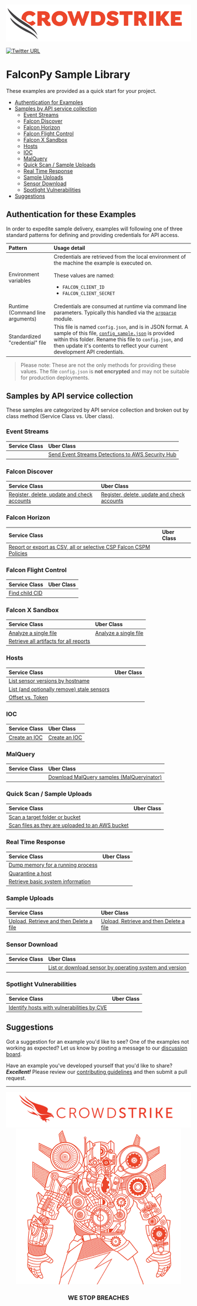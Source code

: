 ![CrowdStrike Falcon](https://raw.githubusercontent.com/CrowdStrike/falconpy/main/docs/asset/cs-logo.png) 

[![Twitter URL](https://img.shields.io/twitter/url?label=Follow%20%40CrowdStrike&style=social&url=https%3A%2F%2Ftwitter.com%2FCrowdStrike)](https://twitter.com/CrowdStrike)

# FalconPy Sample Library

<!--![Adversary Bust Museum](../docs/asset/musee-des-origines.png)-->

These examples are provided as a quick start for your project.

+ [Authentication for Examples](#authentication-for-these-examples)
+ [Samples by API service collection](#samples-by-api-service-collection)
    - [Event Streams](#event-streams)
    - [Falcon Discover](#falcon-discover)
    - [Falcon Horizon](#falcon-horizon)
    - [Falcon Flight Control](#falcon-flight-control)
    - [Falcon X Sandbox](#falcon-x-sandbox)
    - [Hosts](#hosts)
    - [IOC](#ioc)
    - [MalQuery](#malquery)
    - [Quick Scan / Sample Uploads](#quick-scan--sample-uploads)
    - [Real Time Response](#real-time-response)
    - [Sample Uploads](#sample-uploads)
    - [Sensor Download](#sensor-download)
    - [Spotlight Vulnerabilities](#spotlight-vulnerabilities)
+ [Suggestions](#suggestions)

## Authentication for these Examples
In order to expedite sample delivery, examples will following one of three standard patterns for defining and providing credentials for API access. 

| Pattern | Usage detail |
| :--- | :--- |
| Environment variables | Credentials are retrieved from the local environment of the machine the example is executed on.<BR/><BR/>These values are named:<ul><li>`FALCON_CLIENT_ID`</li><li>`FALCON_CLIENT_SECRET`</li></ul> |
| Runtime (Command line arguments) | Credentials are consumed at runtime via command line parameters. Typically this handled via the [`argparse`](https://docs.python.org/3/library/argparse.html) module. |
| Standardized "credential" file | This file is named `config.json`, and is in JSON format. A sample of this file, [`config_sample.json`](config_sample.json) is provided within this folder. Rename this file to `config.json`, and then update it's contents to reflect your current development API credentials.  |

> Please note: These are not the only methods for providing these values. The file `config.json` is __not encrypted__ and may not be suitable for production deployments.

## Samples by API service collection
These samples are categorized by API service collection and broken out by class method (Service Class vs. Uber class).

### Event Streams
| Service Class | Uber Class |
| :--- | :--- |
| | [Send Event Streams Detections to AWS Security Hub](https://github.com/CrowdStrike/Cloud-AWS/tree/main/Security-Hub) |

### Falcon Discover
| Service Class | Uber Class |
| :--- | :--- |
| [Register, delete, update and check accounts](discover_aws/manage_discover_accounts_service.py) | [Register, delete, update and check accounts](discover_aws/manage_discover_accounts_uber.py) |

### Falcon Horizon
| Service Class | Uber Class |
| :--- | :--- |
| [Report or export as CSV, all or selective CSP Falcon CSPM Policies](cspm_registration/get_cspm_policies.py) | |

### Falcon Flight Control
| Service Class | Uber Class |
| :--- | :--- |
| [Find child CID](flight_control/find_child_cid.py)

### Falcon X Sandbox
| Service Class | Uber Class |
| :--- | :--- |
| [Analyze a single file](falconx_sandbox/single_scan) | [Analyze a single file](falconx_sandbox/single_scan) |
| [Retrieve all artifacts for all reports](falconx_sandbox/get_all_artifacts.py) | |

### Hosts
| Service Class | Uber Class |
| :--- | :--- |
| [List sensor versions by hostname](hosts#list-sensors-by-hostname) | |
| [List (and optionally remove) stale sensors](hosts#list-stale-sensors) | |
| [Offset vs. Token](hosts#comparing-querydevicesbyfilter-and-querydevicesbyfilterscroll-offset-vs-token) | |


### IOC
| Service Class | Uber Class |
| :--- | :--- |
| [Create an IOC](ioc/create_ioc.py) | [Create an IOC](ioc/create_ioc.py) |

### MalQuery
| Service Class | Uber Class |
| :--- | :--- |
| | [Download MalQuery samples (MalQueryinator)](malquery#search-and-download-samples-from-malquery) |


### Quick Scan / Sample Uploads
| Service Class | Uber Class |
| :--- | :--- |
| [Scan a target folder or bucket](quick_scan/scan_target.py) | |
| [Scan files as they are uploaded to an AWS bucket](https://github.com/CrowdStrike/Cloud-AWS/tree/main/s3-bucket-protection) | |


### Real Time Response
| Service Class | Uber Class |
| :--- | :--- |
| [Dump memory for a running process](rtr/pid-dump) | |
| [Quarantine a host](rtr/quarantine_hosts.py) | |
| [Retrieve basic system information](rtr/pony) | |


### Sample Uploads
| Service Class | Uber Class |
| :--- | :--- |
| [Upload, Retrieve and then Delete a file](sample_uploads/sample_uploads_service.py) | [Upload, Retrieve and then Delete a file](sample_uploads/sample_uploads_uber.py) |

### Sensor Download
| Service Class | Uber Class |
| :--- | :--- |
| | [List or download sensor by operating system and version](sensor_download/download_sensor.py) |

### Spotlight Vulnerabilities
| Service Class | Uber Class |
| :--- | :--- |
| [Identify hosts with vulnerabilities by CVE](spotlight#identify-hosts-with-vulnerabilities-by-cve) | |


## Suggestions
Got a suggestion for an example you'd like to see? One of the examples not working as expected? Let us know by posting a message to our [discussion board](https://github.com/CrowdStrike/falconpy/discussions).

Have an example you've developed yourself that you'd like to share?  **_Excellent!_** Please review our [contributing guidelines](/CONTRIBUTING.md) and then submit a pull request.



---

<p align="center"><img src="https://raw.githubusercontent.com/CrowdStrike/falconpy/main/docs/asset/cs-logo-footer.png"><BR/><img width="450px" src="../docs/asset/turbine-panda-lines.png"></P>
<h3><P align="center">WE STOP BREACHES</P></h3>